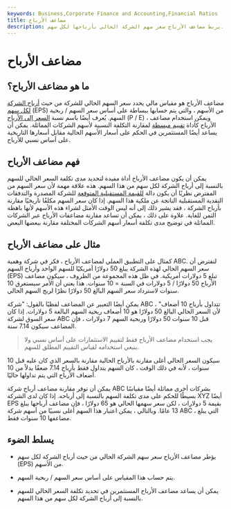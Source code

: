 ```yaml
---
keywords: Business,Corporate Finance and Accounting,Financial Ratios
title: مضاعف الأرباح
description: يربط مضاعف الأرباح سعر سهم الشركة الحالي بأرباحها لكل سهم.
---
```


# مضاعف الأرباح
## ما هو مضاعف الأرباح؟

مضاعف الأرباح هو مقياس مالي يحدد سعر السهم الحالي للشركة من حيث [أرباح الشركة لكل سهم](/eps) (EPS) من الأسهم ، والتي يتم حسابها ببساطة على أساس سعر السهم / ربحية السهم. يُعرف أيضًا باسم نسبة [السعر إلى الأرباح](/price-earningsratio) (P / E) ، ويمكن استخدام مضاعف الأرباح كأداة [تقييم مبسطة](/valuation) لمقارنة التكلفة النسبية لأسهم الشركات المماثلة. يمكن أن يساعد أيضًا المستثمرين في الحكم على أسعار الأسهم الحالية مقابل أسعارها التاريخية على أساس نسبي للأرباح.

## فهم مضاعف الأرباح

يمكن أن يكون مضاعف الأرباح أداة مفيدة لتحديد مدى تكلفة السعر الحالي للسهم بالنسبة إلى أرباح الشركة لكل سهم من هذا السهم. هذه علاقة مهمة لأن سعر السهم من المفترض نظريًا أن يكون دالة [للقيمة المستقبلية المتوقعة](/futurevalue) للشركة المصدرة والتدفقات النقدية المستقبلية الناتجة عن ملكية هذا السهم. إذا كان سعر السهم مكلفًا تاريخيًا مقارنة بأرباح الشركة ، فقد يشير ذلك إلى أنه ليس الوقت الأمثل لشراء هذه الأسهم لأنها باهظة الثمن للغاية. علاوة على ذلك ، يمكن أن تساعد مقارنة مضاعفات الأرباح عبر الشركات المماثلة في توضيح مدى تكلفة أسعار أسهم الشركات المختلفة مقارنة ببعضها البعض.

## مثال على مضاعف الأرباح

كمثال على التطبيق العملي لمضاعف الأرباح ، فكر في شركة وهمية ABC. لنفترض أن سعر السهم الحالي لهذه الشركة يبلغ 50 دولارًا أمريكيًا للسهم الواحد وأرباح السهم (EPS) تبلغ 5 دولارات أمريكية. في ظل هذه المجموعة من الظروف ، سيكون مضاعف الأرباح 50 دولارًا / 5 دولارات في السنة = 10 سنوات. هذا يعني أن الأمر سيستغرق 10 سنوات لاسترداد سعر السهم البالغ 50 دولارًا نظرًا لربح السهم الحالي.

يمكن أيضًا التعبير عن المضاعف لفظيًا بالقول: "شركة ABC تتداول بأرباح 10 أضعاف" ، لأن السعر الحالي البالغ 50 دولارًا هو 10 أضعاف ربحية السهم البالغة 5 دولارات. إذا كان سعر السوق لشركة ABC قبل 10 سنوات 50 دولارًا وربحية السهم 7 دولارات ، فإن المضاعف سيكون 7.14 سنة.

> يجب استخدام مضاعف الأرباح فقط لتقييم الاستثمارات على أساس نسبي ولا ينبغي استخدامه لقياس التقييم المطلق للسهم.

>

سيكون السعر الحالي أغلى مقارنة بالأرباح الحالية مقارنة بالسعر الذي كان عليه قبل 10 سنوات ، لأنه في ذلك الوقت ، كان السهم يتداول فقط بأرباح 7.14 ضعفًا بدلاً من 10 أضعاف الأرباح التي يتم تداولها حاليًا.

يمكن أن توفر مقارنة مضاعف أرباح شركة ABC بشركات أخرى مماثلة أيضًا مقياسًا بسيطًا للحكم على مدى تكلفة السهم بالنسبة إلى أرباحه. إذا كان لدى الشركة XYZ أيضًا EPS بقيمة 5 دولارات ، لكن سعر سهمها الحالي هو 65 دولارًا ، فإن مضاعف أرباحها يبلغ 13 عامًا. وبالتالي ، يمكن اعتبار هذا السهم أغلى نسبيًا من أسهم شركة ABC ، التي يبلغ مضاعفها 10 سنوات فقط.

## يسلط الضوء

- يؤطر مضاعف الأرباح سعر سهم الشركة الحالي من حيث أرباح الشركة لكل سهم (EPS) من الأسهم.

- يتم حساب هذا المقياس على أساس سعر السهم / ربحية السهم.

- يمكن أن يساعد مضاعف الأرباح المستثمرين في تحديد تكلفة السعر الحالي للسهم بالنسبة إلى أرباح الشركة لكل سهم من هذا السهم.


